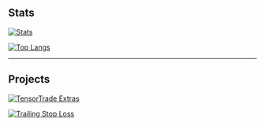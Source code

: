 ## Stats
[![Stats](https://github-readme-stats.vercel.app/api?username=StephanAkkerman&count_private=true&show_icons=true&theme=cobalt)](https://github.com/StephanAkkerman/)

[![Top Langs](https://github-readme-stats.vercel.app/api/top-langs/?username=StephanAkkerman&layout=compact&theme=cobalt)](https://github.com/StephanAkkerman/)

---
## Projects

[![TensorTrade Extras](https://github-readme-stats.vercel.app/api/pin/?username=StephanAkkerman&repo=TensorTradeExtras&theme=cobalt)](https://github.com/StephanAkkerman/TensorTradeExtras)

[![Trailing Stop Loss](https://github-readme-stats.vercel.app/api/pin/?username=StephanAkkerman&repo=Binance_Trailing_Stop_Loss&theme=cobalt)](https://github.com/StephanAkkerman/Binance_Trailing_Stop_Loss)
